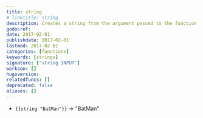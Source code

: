 ```yaml
---
title: string
# linktitle: string
description: Creates a string from the argument passed to the function
godocref:
date: 2017-02-01
publishdate: 2017-02-01
lastmod: 2017-02-01
categories: [functions]
keywords: [strings]
signature: ["string INPUT"]
workson: []
hugoversion:
relatedfuncs: []
deprecated: false
aliases: []
---
```


* `{{string "BatMan"}}` → "BatMan"

